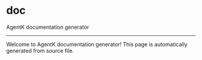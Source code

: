 <!-- @rev ee24829c14bc82a35ef2f3ce5d63274d 20ae7b -->
# doc

AgentK documentation generator
 

----


 Welcome to AgentK documentation generator! This page is automatically generated from source file.


